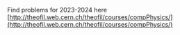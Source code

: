 Find problems for 2023-2024 here [http://theofil.web.cern.ch/theofil/courses/compPhysics/](http://theofil.web.cern.ch/theofil/courses/compPhysics/)
